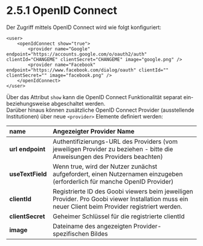 # 2.5.1 OpenID Connect

Der Zugriff mittels OpenID Connect wird wie folgt konfiguriert:

```markup
<user>
    <openIdConnect show="true">
        <provider name="Google" endpoint="https://accounts.google.com/o/oauth2/auth" clientId="CHANGEME" clientSecret="CHANGEME" image="google.png" />
        <provider name="Facebook" endpoint="https://www.facebook.com/dialog/oauth" clientId="" clientSecret="" image="facebook.png" />
    </openIdConnect> 
</user>
```

Über das Attribut `show` kann die OpenID Connect Funktionalität separat ein- beziehungsweise abgeschaltet werden.  
Darüber hinaus können zusätzliche OpenID Connect Provider \(ausstellende Institutionen\) über neue `<provider>` Elemente definiert werden:

| **name** | Angezeigter Provider Name |
| :--- | :--- |
| **url endpoint** | Authentifizierungs-URL des Providers \(vom jeweiligen Provider zu beziehen - bitte die Anweisungen des Providers beachten\) |
| **useTextField** | Wenn true, wird der Nutzer zunächst aufgefordert, einen Nutzernamen einzugeben \(erforderlich für manche OpenID Provider\) |
| **clientId** | Registrierte ID des Goobi viewers beim jeweiligen Provider. Pro Goobi viewer Installation muss ein neuer Client beim Provider registriert werden. |
| **clientSecret** | Geheimer Schlüssel für die registrierte clientId |
| **image** | Dateiname des angezeigten Provider-spezifischen Bildes |

